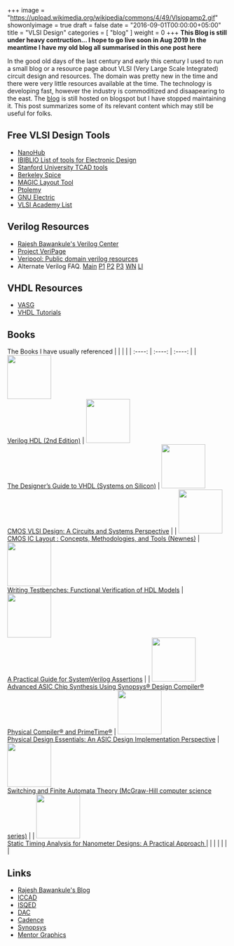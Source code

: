 +++
image = "https://upload.wikimedia.org/wikipedia/commons/4/49/Vlsiopamp2.gif"
showonlyimage = true
draft = false
date = "2016-09-01T00:00:00+05:00"
title = "VLSI Design"
categories = [ "blog" ]
weight = 0
+++
**This Blog is still under heavy contruction...  I hope to go live soon in Aug 2019 In the meantime I have my old blog all  summarised in this one post here**

In the good old days of the last century and early this century I used to run a small blog
or a resource page about VLSI (Very Large Scale Integrated) circuit design and resources.
The domain was pretty new in the time and there were very little resources available at the time.
The technology is developing fast, however the industry is commoditized and disaapearing to the east.
The [blog](http://mayursvlsiinfopage.blogspot.com/)  is still hosted on blogspot but I have stopped maintaining it. This post summarizes some of its relevant content which may still be useful for folks.

<!--more-->


## Free VLSI Design Tools
* [NanoHub](http://nanohub.org/)
* [IBIBLIO List of tools for Electronic Design](http://www.ibiblio.org/pub/linux/apps/circuits/)
* [Stanford University TCAD tools](http://www-tcad.stanford.edu/tcad/programs.html)
* [Berkeley Spice](https://ptolemy.berkeley.edu/projects/embedded/pubs/downloads/spice/index.htm)
* [MAGIC Layout Tool](https://ptolemy.berkeley.edu/projects/embedded/pubs/downloads/magic/index.htm)
* [Ptolemy](https://ptolemy.berkeley.edu/ptolemyII/index.htm)
* [GNU Electric](http://www.gnu.org/software/electric/)
* [VLSI Academy List](http://www.vlsiacademy.org/open-source-cad-tools.html)

## Verilog Resources
* [Rajesh Bawankule's Verilog Center](http://www.angelfire.com/in/rajesh52/verilog.html)
* [Project VeriPage](https://www.project-veripage.com/index.php)
* [Veripool: Public domain verilog resources](https://www.veripool.org/)
* Alternate Verilog FAQ.
[Main](http://vlsicad.eecs.umich.edu/BK/Slots/cache/bawankule.com/verilogfaq/)
[P1](http://vlsicad.eecs.umich.edu/BK/Slots/cache/bawankule.com/verilogfaq/page2.html)
[P2](http://vlsicad.eecs.umich.edu/BK/Slots/cache/bawankule.com/verilogfaq/page3.html)
[P3](http://vlsicad.eecs.umich.edu/BK/Slots/cache/bawankule.com/verilogfaq/page4.html)
[WN](http://vlsicad.eecs.umich.edu/BK/Slots/cache/bawankule.com/verilogfaq/whats_new.html)
[LI](http://vlsicad.eecs.umich.edu/BK/Slots/cache/bawankule.com/verilogfaq/links.html)

## VHDL Resources
- [VASG](http://www.eda-twiki.org/vasg/)
- [VHDL Tutorials ](https://hackr.io/tutorials/learn-vhdl)


## Books
The Books I have usually referenced
|             |             |              |
| :----:      | :----:      |  :----:      |
| [<img src=https://images-na.ssl-images-amazon.com/images/I/51K40RDDBSL._SX375_BO1,204,203,200_.jpg width=100> <br/> Verilog HDL (2nd Edition)](https://amzn.to/2SQWz0s) | [<img src=https://images-na.ssl-images-amazon.com/images/I/51PKkicImcL._SX406_BO1,204,203,200_.jpg  width=100> <br/> The Designer’s Guide to VHDL (Systems on Silicon)](https://amzn.to/3dy3HZ9) | [<img src=https://images-na.ssl-images-amazon.com/images/I/614EEBAoSqL._SX398_BO1,204,203,200_.jpg  width=100> <br/> CMOS VLSI Design: A Circuits and Systems Perspective](https://amzn.to/31nsxX1) |
| [<img src=https://images-na.ssl-images-amazon.com/images/I/51QxbYGf2LL._SX348_BO1,204,203,200_.jpg  width=100> <br/> CMOS IC Layout : Concepts, Methodologies, and Tools (Newnes)](https://amzn.to/3lJxaSO) | [<img src=https://images-na.ssl-images-amazon.com/images/I/51Mp%2B1kRJQL._SX324_BO1,204,203,200_.jpg  width=100><br/> Writing Testbenches: Functional Verification of HDL Models](https://amzn.to/3iWn5QM) | [<img src=https://images-na.ssl-images-amazon.com/images/I/41Cxt3sLRNL._SX324_BO1,204,203,200_.jpg  width=100><br/>A Practical Guide for SystemVerilog Assertions](https://amzn.to/313LNZq) |
| [<img src=https://images-na.ssl-images-amazon.com/images/I/41glZ6PEawL._SX314_BO1,204,203,200_.jpg  width=100><br/>Advanced ASIC Chip Synthesis Using Synopsys® Design Compiler® Physical Compiler® and PrimeTime®](https://amzn.to/2SU2bXQ) | [<img src=https://images-na.ssl-images-amazon.com/images/I/51Xe06K6FbL._SX326_BO1,204,203,200_.jpg  width=100><br/>Physical Design Essentials: An ASIC Design Implementation Perspective](https://amzn.to/3jTWIvY) | [<img src=https://images-na.ssl-images-amazon.com/images/I/31SQMs%2B9OPL._BO1,204,203,200_.jpg width=100><br/>Switching and Finite Automata Theory (McGraw-Hill computer science series)](https://amzn.to/3nJI6l8) |
| [<img src=https://images-na.ssl-images-amazon.com/images/I/516pRotVdbL._SX313_BO1,204,203,200_.jpg width=100> <br/> Static Timing Analysis for Nanometer Designs: A Practical Approach ](https://amzn.to/3jZMElg) | | |
|             |             |              |


## Links
* [Rajesh Bawankule's Blog](http://rajesh52.blogspot.com/)
* [ICCAD](https://iccad.com/)
* [ISQED](https://www.isqed.org/)
* [DAC](https://www.dac.com/)
* [Cadence](https://www.cadence.com/)
* [Synopsys](https://www.synopsys.com/)
* [Mentor Graphics](https://www.mentor.com/)
